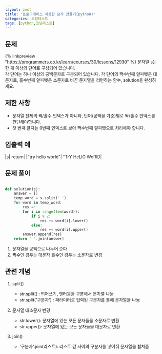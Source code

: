 ```yaml
---
layout: post
title: "프로그래머스 이상한 문자 만들기(python)"
categories: 코딩테스트
tags: [python,코딩테스트]
---
```

## 문제
{% linkpreview "https://programmers.co.kr/learn/courses/30/lessons/12930" %}
문자열 s는 한 개 이상의 단어로 구성되어 있습니다. <br>
각 단어는 하나 이상의 공백문자로 구분되어 있습니다. 각 단어의 짝수번째 알파벳은 대문자로, 홀수번째 알파벳은 소문자로 바꾼 문자열을 리턴하는 함수, solution을 완성하세요.

## 제한 사항
- 문자열 전체의 짝/홀수 인덱스가 아니라, 단어(공백을 기준)별로 짝/홀수 인덱스를 판단해야합니다.
- 첫 번째 글자는 0번째 인덱스로 보아 짝수번째 알파벳으로 처리해야 합니다.

## 입출력 예

|s|	return|
|"try hello world"|	"TrY HeLlO WoRlD|

## 문제 풀이

```python

def solution(s):
    answer = []
    temp_word = s.split(' ')
    for word in temp_word:
        res =''
        for i in range(len(word)):
            if i % 2:
                res += word[i].lower()
            else:
                res += word[i].upper()
        answer.append(res)
    return ' '.join(answer)

```
1. 문자열을 공백으로 나누어 준다
2. 짝수인 경우는 대문자 홀수인 경우는 소문자로 변경

## 관련 개념

1.  split() 
    - str.split() : 띄어쓰기, 엔터등을 구분해서 문자열 나눔
    - str.split('구분자') : 파라미터로 입력된 구분자를 통해 문자열을 나눔

2. 문자열 대소문자 변경
    - str.lower(): 문자열에 있는 모든 문자들을 소문자로 변환
    - str.upper(): 문자열에 있는 모든 문자들을 대문자로 변환

3. join()
    - '구분자'.join(리스트): 리스트 값 사이의 구분자를 넣어줘 문자열을 합쳐줌
